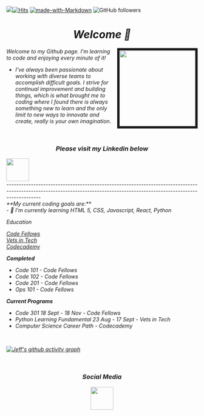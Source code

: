 ![](https://komarev.com/ghpvc/?username=jinman36&style=flat&color=6cc644)[![Hits](https://hits.seeyoufarm.com/api/count/incr/badge.svg?url=https%3A%2F%2Fgithub.com%2Fjinman36&count_bg=%2379C83D&title_bg=%23555555&icon=react.svg&icon_color=%23E7E7E7&title=hits&edge_flat=true)](https://hits.seeyoufarm.com) [![made-with-Markdown](https://img.shields.io/badge/Made%20with-Markdown-6cc644.svg)](http://commonmark.org) ![GitHub followers](https://img.shields.io/github/followers/jinman36.svg?style=social&label=Follow&maxAge=2592000&color=6cc644)

<h1 align='center' text-color='6cc644'> <i>Welcome 👋</h1>
 
<img align="right" src="https://jinman36.github.io/jinman36/img/SFlogo.jpg" width="200" border="6cc644">

Welcome to my Github page. I'm learning to code and enjoying every minute of it!
- I've always been passionate about working with diverse teams to accomplish difficult goals. I strive for continual improvement and building things, which is what brought me to coding where I found there is always something new to learn and the only limit to new ways to innovate and create, really is your own imagination.
 
</br>
<h3 align='center'><i>Please visit my Linkedin below</i></h3>
 <a href="https://www.linkedin.com/in/jefferyinman/"><img src="https://image.flaticon.com/icons/svg/2111/2111465.svg" width="60" align="center"></a>

<br>
--------------------------------------------------------------------------------------------------------------------------------------------------------------------------<br>
**My current coding goals are:** <br>
- 🌱 I’m currently learning HTML 5, CSS, Javascript, React, Python

Education

[Code Fellows](https://www.codefellows.org/) <br>
[Vets in Tech](https://vetsintech.co/) <br>
[Codecademy](https://www.codecademy.com/learn)

**Completed**
- Code 101 - Code Fellows
- Code 102 - Code Fellows
- Code 201 - Code Fellows
- Ops 101 - Code Fellows

**Current Programs**
- Code 301 18 Sept - 18 Nov - Code Fellows
- Python Learning Fundamental 23 Aug - 17 Sept - Vets in Tech
- Computer Science Career Path - Codecademy

</br>

[![Jeff's github activity graph](https://activity-graph.herokuapp.com/graph?username=jinman36&bg_color=000000&color=4c699e&line=4c529e&point=0da80b&area=true&hide_border=true)](https://github.com/ashutosh00710/github-readme-activity-graph)

</br>

<h3 align='center'><i>Social Media</i></h3>
<p align='center'>
 <table width="100" align='center'>
<tr align="center">
        <a href="www.linkedin.com/in/jefferyinman"><img src="https://image.flaticon.com/icons/svg/2111/2111465.svg" width="60" align="center"></a>

</tr>
</table>


<!-- Credit to the following for the help with setting up the above:
https://github.com/AL0YSI0US
https://github.com/Ashutosh00710 -->
